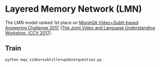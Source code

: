 # Layered Memory Network (LMN)
The LMN model ranked 1st place on [MovieQA Video+Subtt-based Answering Challenge 2017](http://movieqa.cs.toronto.edu/workshops/iccv2017/) ([The Joint Video and Language Understanding Workshop, ICCV 2017](https://sites.google.com/site/describingmovies/workshop-at-iccv-17)).



## Train


```
python mqa_video+subtitle+update+question.py
```
